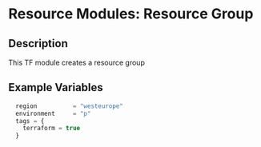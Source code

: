 # **Resource Modules: Resource Group**

## Description

This TF module creates a resource group 


## Example Variables
```javascript
  region          = "westeurope"
  environment     = "p"
  tags = {
    terraform = true
  }
```

